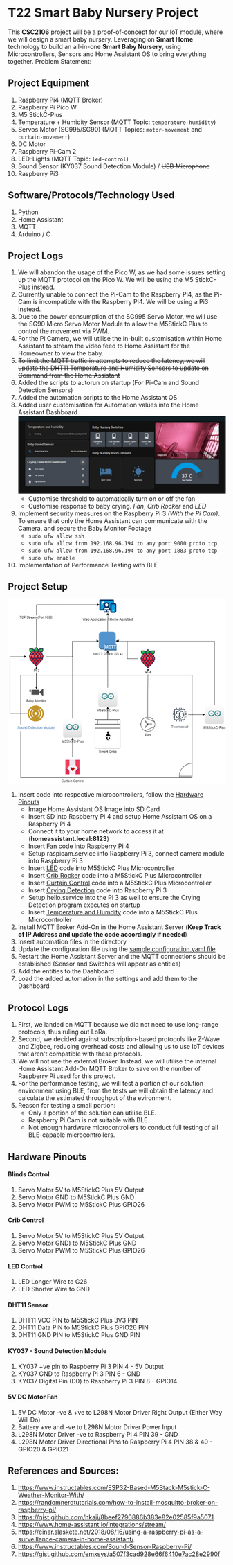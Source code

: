 # T22 Smart Baby Nursery Project
This **CSC2106** project will be a proof-of-concept for our IoT module, where we will design a smart baby nursery. Leveraging on **Smart Home** technology to build an all-in-one **Smart Baby Nursery**, using Microcontrollers, Sensors and Home Assistant OS to bring everything together. Problem Statement: 

## Project Equipment
1. Raspberry Pi4 (MQTT Broker)
2. Raspberry Pi Pico W
3. M5 StickC-Plus
4. Temperature + Humidity Sensor (MQTT Topic: `temperature-humidity`)
5. Servos Motor (SG995/SG90) (MQTT Topics: `motor-movement` and `curtain-movement`)
6. DC Motor
7. Raspberry Pi-Cam 2
8. LED-Lights (MQTT Topic: `led-control`)
9. Sound Sensor (KY037 Sound Detection Module) / ~~USB Microphone~~
10. Raspberry Pi3 

## Software/Protocols/Technology Used
1. Python
2. Home Assistant
3. MQTT
4. Arduino / C

## Project Logs
1. We will abandon the usage of the Pico W, as we had some issues setting up the MQTT protocol on the Pico W. We will be using the M5 StickC-Plus instead.
2. Currently unable to connect the Pi-Cam to the Raspberry Pi4, as the Pi-Cam is incompatible with the Raspberry Pi4. We will be using a Pi3 instead.
3. Due to the power consumption of the SG995 Servo Motor, we will use the SG90 Micro Servo Motor Module to allow the M5StickC Plus to control the movement via PWM.
4. For the Pi Camera, we will utilise the in-built customisation within Home Assistant to stream the video feed to Home Assistant for the Homeowner to view the baby.
5. ~~To limit the MQTT traffic in attempts to reduce the latency, we will update the DHT11 Temperature and Humidity Sensors to update on Command from the Home Assistant~~
6. Added the scripts to autorun on startup (For Pi-Cam and Sound Detection Sensors)
7. Added the automation scripts to the Home Assistant OS
8. Added user customisation for Automation values into the Home Assistant Dashboard
![Home Assistant Dashboard](dashboard-v1.png)
    * Customise threshold to automatically turn on or off the fan
    * Customise response to baby crying. *Fan*, *Crib Rocker* and *LED*
9. Implement security measures on the Raspberry Pi 3 *(With the Pi Cam)*. To ensure that only the Home Assistant can communicate with the Camera, and secure the Baby Monitor Footage
    * `sudo ufw allow ssh`
    * `sudo ufw allow from 192.168.96.194 to any port 9000 proto tcp`
    * `sudo ufw allow from 192.168.96.194 to any port 1883 proto tcp`
    * `sudo ufw enable`
10. Implementation of Performance Testing with BLE


## Project Setup
![Architecture Diagram](CSC2106_architecture.drawio.png)
1. Insert code into respective microcontrollers, follow the [Hardware Pinouts](#hardware-pinouts)
   * Image Home Assistant OS Image into SD Card
   * Insert SD into Raspberry Pi 4 and setup Home Assistant OS on a Raspberry Pi 4
   * Connect it to your home network to access it at (**homeassistant.local:8123**)
   * Insert [Fan](Fan/fan.py) code into Raspberry Pi 4
   * Setup raspicam.service into Raspberry Pi 3, connect camera module into Raspberry Pi 3
   * Insert [LED](led/led.ino) code into M5StickC Plus Microcontroller
   * Insert [Crib Rocker](sg90-motor-crib/sg90-motor-crib.ino) code into a M5StickC Plus Microcontroller
   * Insert [Curtain Control](sg90-motor-curtain/sg90-motor-curtain.ino) code into a M5StickC Plus Microcontroller
   * Insert [Crying Detection](sound-detection/sound-detection.py) code into Raspberry Pi 3
   * Setup hello.service into the Pi 3 as well to ensure the Crying Detection program executes on startup
   * Insert [Temperature and Humdity](temp-sensor/temp-sensor.ino) code into a M5StickC Plus Microcontroller
2. Install MQTT Broker Add-On in the Home Assistant Server (**Keep Track of IP Address and update the code accordingly if needed**)
3. Insert automation files in the directory
4. Update the configuration file using the [sample configuration.yaml file](configuration-files/configuration.yaml)
5. Restart the Home Assistant Server and the MQTT connections should be established (Sensor and Switches will appear as entities)
6. Add the entities to the Dashboard
7. Load the added automation in the settings and add them to the Dashboard

## Protocol Logs
1. First, we landed on MQTT because we did not need to use long-range protocols, thus ruling out LoRa.
2. Second, we decided against subscription-based protocols like Z-Wave and Zigbee, reducing overhead costs and allowing us to use IoT devices that aren't compatible with these protocols.
3. We will not use the external Broker. Instead, we will utilise the internal Home Assistant Add-On MQTT Broker to save on the number of Raspberry Pi used for this project.
4. For the performance testing, we will test a portion of our solution environment using BLE, from the tests we will obtain the latency and calculate the estimated throughput of the evironment.
5. Reason for testing a small portion:
   * Only a portion of the solution can utilise BLE.
   * Raspberry Pi Cam is not suitable with BLE.
   * Not enough hardware microcontrollers to conduct full testing of all BLE-capable microcontrollers.

## Hardware Pinouts
#### Blinds Control
1. Servo Motor 5V to M5StickC Plus 5V Output
2. Servo Motor GND to M5StickC Plus GND
3. Servo Motor PWM to M5StickC Plus GPIO26

#### Crib Control
1. Servo Motor 5V to M5StickC Plus 5V Output
2. Servo Motor GND) to M5StickC Plus GND
3. Servo Motor PWM to M5StickC Plus GPIO26

#### LED Control
1. LED Longer Wire to G26
2. LED Shorter Wire to GND

#### DHT11 Sensor
1. DHT11 VCC PIN to M5StickC Plus 3V3 PIN
2. DHT11 Data PIN to M5StickC Plus GPIO26 PIN
3. DHT11 GND PIN to M5StickC Plus GND PIN

#### KY037 - Sound Detection Module
1. KY037 +ve pin to Raspberry Pi 3 PIN 4 - 5V Output
2. KY037 GND to Raspberry Pi 3 PIN 6 - GND
3. KY037 Digital Pin (D0) to Raspberry Pi 3 PIN 8 - GPIO14

#### 5V DC Motor Fan
1. 5V DC Motor -ve & +ve to L298N Motor Driver Right Output (Either Way Will Do)
2. Battery +ve and -ve to L298N Motor Driver Power Input
3. L298N Motor Driver -ve to Raspberry Pi 4 PIN 39 - GND
4. L298N Motor Driver Directional Pins to Raspberry Pi 4 PIN 38 & 40 - GPIO20 & GPIO21

## References and Sources:
1. https://www.instructables.com/ESP32-Based-M5Stack-M5stick-C-Weather-Monitor-With/
2. https://randomnerdtutorials.com/how-to-install-mosquitto-broker-on-raspberry-pi/
3. https://gist.github.com/hkaji/8beef2790886b383e82e02585f9a5071
4. https://www.home-assistant.io/integrations/stream/
5. https://einar.slaskete.net/2018/08/16/using-a-raspberry-pi-as-a-surveillance-camera-in-home-assistant/
6. https://www.instructables.com/Sound-Sensor-Raspberry-Pi/
7. https://gist.github.com/emxsys/a507f3cad928e66f6410e7ac28e2990f


